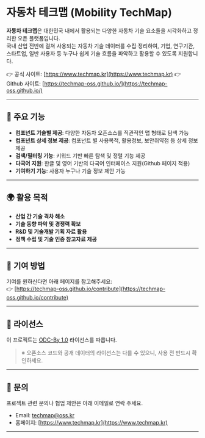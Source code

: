 # 자동차 테크맵 (Mobility TechMap)

**자동차 테크맵**은 대한민국 내에서 활용되는 다양한 자동차 기술 요소들을 시각화하고 정리한 오픈 플랫폼입니다.  
국내 산업 전반에 걸쳐 사용되는 자동차 기술 데이터를 수집·정리하여, 기업, 연구기관, 스타트업, 일반 사용자 등 누구나 쉽게 기술 흐름을 파악하고 활용할 수 있도록 지원합니다.

👉 공식 사이트: [https://www.techmap.kr](https://www.techmap.kr)
👉 Github 사이트: [https://techmap-oss.github.io/](https://techmap-oss.github.io/)

---

## 📌 주요 기능

- **컴포넌트 기술별 제공**: 다양한 자동차 오픈소스를 직관적인 맵 형태로 탐색 가능
- **컴포넌트 상세 정보 제공**: 컴포넌트 별 사용목적, 활용정보, 보안취약점 등 상세 정보 제공
- **검색/필터링 기능**: 키워드 기반 빠른 탐색 및 정렬 기능 제공
- **다국어 지원**: 한글 및 영어 기반의 다국어 인터페이스 지원(Github 페이지 적용)
- **기여하기 기능**: 사용자 누구나 기술 정보 제안 가능

---

## 🌍 활용 목적

- **산업 간 기술 격차 해소**
- **기술 동향 파악 및 경쟁력 확보**
- **R&D 및 기술개발 기획 자료 활용**
- **정책 수립 및 기술 인증 참고자료 제공**

---

## 🤝 기여 방법

기여를 원하신다면 아래 페이지를 참고해주세요:  
👉 [https://techmap-oss.github.io/contribute](https://techmap-oss.github.io/contribute)

---

## 📄 라이선스

이 프로젝트는 [ODC-By 1.0](https://opendatacommons.org/licenses/by/1-0/) 라이선스를 따릅니다.

> ※ 오픈소스 코드와 공개 데이터의 라이선스는 다를 수 있으니, 사용 전 반드시 확인하세요.

---

## 🙋 문의

프로젝트 관련 문의나 협업 제안은 아래 이메일로 연락 주세요.

- Email: techmap@oss.kr
- 홈페이지: [https://www.techmap.kr](https://www.techmap.kr)

---

